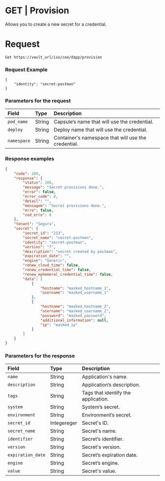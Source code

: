 # GET | Provision

Allows you to create a new secret for a credential.

# Request

```
Get https://vault_url/iso/coe/dapp/provision
```

### Request Example

```
{
    "identity": "secret-postman"
}
```

### Parameters for the request

| Field | Type | Description |
| :---- | :---- | :---- |
| `pod_name` | String | Capsule’s name that will use the credential. |
| `deploy` | String | Deploy name that will use the credential. |
| `namespace` | String | Container's namespace that will use the credential. |

### Response examples

```json
{
    "code": 200,
    "response": {
        "status": 200,
        "message": "Secret provisions done.",
        "error": false,
        "error_code": 0,
        "detail": "",
        "mensagem": "Secret provisions done.",
        "erro": false,
        "cod_erro": 0
    },
    "tenant": "Segura",
    "secret": {
        "secret_id": "213",
        "secret_name": "secret-postman",
        "identity": "secret-postman",
        "version": "7",
        "description": "secret created by postman",
        "expiration_date": "",
        "engine": "Generic",
        "renew_cloud_time": false,
        "renew_credential_time": false,
        "renew_ephemeral_credential_time": false,
        "data": [
            {
                "hostname": "masked_hostname_1",
                "username": "masked_username_1"
            },
            {
                "hostname": "masked_hostname_2",
                "username": "masked_username_2",
                "password": "masked_password",
                "additional_information": null,
                "ip": "masked_ip"
            }
        ]
    }
}
```

### Parameters for the response

| Field | Type | Description |
| :---- | :---- | :---- |
| `name` | String | Application's name. |
| `description` | String | Application’s description. |
| `tags` | String | Tags that identify the application. |
| `system` | String | System’s secret. |
| `environment` | String | Environment’s secret. |
| `secret_id` | Integereger | Secret's ID. |
| `secret_name` | String | Secret's name. |
| `identifier` | String | Secret’s identifier. |
| `version` | String | Secret's version. |
| `expiration_date` | String | Secret’s expiration date. |
| `engine` | String | Secret’s engine. |
| `value` | String | Secret's value. |
